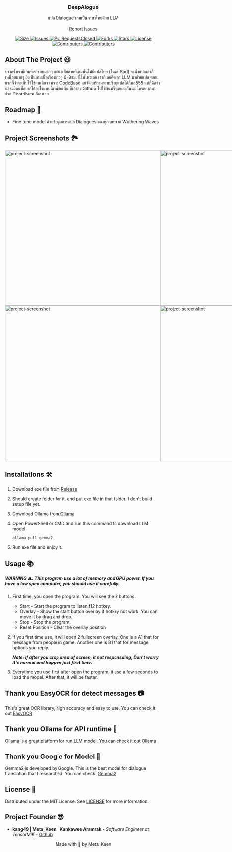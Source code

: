 <br/>
<p align="center">
  <h3 align="center">DeepAlogue</h3>

  <p align="center">
    แปล Dialogue เกมเป็นภาษาไทยด้วย LLM
    <br/>
    <br/>
    <a href="https://github.com/kang49/deepalogue/issues">Report Issues</a>
  </p>
</p>

<p align="center">
  <a href="https://github.com/kang49/deepalogue">
    <img src="https://img.shields.io/github/repo-size/kang49/deepalogue.svg?style=for-the-badge&logo=appveyor" alt="Size">
  </a>
  <a href="https://github.com/kang49/deepalogue/issues">
    <img src="https://img.shields.io/github/issues/kang49/deepalogue.svg?color=orange&style=for-the-badge&logo=appveyor" alt="Issues">
  </a>
  <a href="https://github.com/kang49/deepalogue/pulls">
    <img src="https://img.shields.io/github/issues-pr-closed/kang49/deepalogue.svg?style=for-the-badge&logo=appveyor" alt="PullRequestsClosed">
  <a href="https://github.com/kang49/deepalogue/forks">
    <img src="https://img.shields.io/github/forks/kang49/deepalogue?style=for-the-badge" alt="Forks">
  </a>
  <a href="https://github.com/kang49/deepalogue/stargazers">
    <img src="https://img.shields.io/github/stars/kang49/deepalogue?color=gold&style=for-the-badge" alt="Stars">
  </a>
  <a href="https://github.com/kang49/deepalogue/blob/main/LICENSE">
    <img src="https://img.shields.io/github/license/kang49/deepalogue?style=for-the-badge" alt="License">
  </a>
   <a href="https://github.com/kang49/deepalogue/graphs/contributors">
    <img src="https://img.shields.io/github/contributors/kang49/deepalogue?color=black&style=for-the-badge" alt="Contributers">
  </a>
  <a href="https://github.com/kang49/deepalogue/graphs/releases">
    <img src="https://img.shields.io/github/downloads/kang49/deepalogue/total.svg?style=for-the-badge&logo=appveyor" alt="Contributers">
  </a>
</p>

## About The Project 😃

บางครั้งเรามีเกมที่เราชอบมากๆ แต่น่าเสียดายที่เกมนั้นไม่มีแปลไทย (โคตร Sad) จะนั่งแปลเองก็เหนื่อยมากๆ ยิ่งเป็นเกมเนื้อเรื่องยาวๆ 6-8ชม. นี่ไม่ไหวเลย เราก็เลยคิดเอา LLM มาช่วยแปล ตอนแรกก็ว่าจะเก็บไว้ใช้คนเดียว เพราะ CodeBase แย่จัดๆสร้างมาแบบรีบๆแปลได้ก็พอ555 แต่ก็คิดว่าน่าจะมีคนที่อยากได้อะไรแบบนี้เหมือนกัน ก็เอาลง Github ไปใช้กันฟรีๆเลยละกันนะ ใครอยากมาช่วย Contribute ก็เอาเลย

## Roadmap 🚀

-  Fine tune model ด้วยข้อมูลการแปล Dialogues ของทุกๆบทจาก Wuthering Waves


<h2>Project Screenshots 🏞️</h2>
<div style="display: flex;">
<img src="https://i.imgur.com/2RZtNUC.png" alt="project-screenshot" width="500">

<img src="https://i.imgur.com/5BzBagQ.png" alt="project-screenshot" width="500">
</div>
<div style="display: flex;">
<img src="https://i.imgur.com/Txs1PE3.png" alt="project-screenshot" width="500">

<img src="https://i.imgur.com/qTM891J.png" alt="project-screenshot" width="500">
</div>

## Installations 🛠️

1. Download exe file from [Release](https://github.com/kang49/deepalogue/releases)
2. Should create folder for it. and put exe file in that folder. I don't build setup file yet.
3. Download Ollama from [Ollama](https://ollama.com/)
4. Open PowerShell or CMD and run this command to download LLM model
   
    ``` sh
    ollama pull gemma2
    ```

5. Run exe file and enjoy it.

## Usage 📚
##### WARNING ⚠️: This program use a lot of memory and GPU power. If you have a low spec computer, you should use it carefully.

1. First time, you open the program. You will see the 3 buttons.
    - Start - Start the program to listen f12 hotkey.
    - Overlay - Show the start button overlay if hotkey not work. You can     move it by drag and drop. 
    - Stop - Stop the program.
    - Reset Position - Clear the overlay position
2. If you first time use, it will open 2 fullscreen overlay. One is a A1 that for message from people in game. Another one is B1 that for message options you reply.

    ***Note: if after you crop area of screen, it not responsding, Don't worry it's normal and happen just first time.***

3. Everytime you use first after open the program, it use a few seconds to load the model. After that, it will be faster.

## Thank you EasyOCR for detect messages 📷

This's great OCR library, high accuracy and easy to use. You can check it out 
[EasyOCR](https://github.com/JaidedAI/EasyOCR)

## Thank you Ollama for API runtime 🤖
Ollama is a great platform for run LLM model. You can check it out
[Ollama](https://ollama.com/)

## Thank you Google for Model 🤖
Gemma2 is developed by Google. This is the best model for dialogue translation that I researched. You can check.
[Gemma2](https://ollama.com/library/gemma2)

## License 🔑

Distributed under the MIT License. See [LICENSE](https://github.com/kang49/deepalogue/blob/main/LICENSE.md) for more information.

## Project Founder 😎

* **kang49 | Meta_Keen | Kankawee Aramrak** - *Software Engineer at TensorMiK* - [Github](https://github.com/kang49)


<p align="center">
    Made with 💖 by Meta_Keen
</p>

